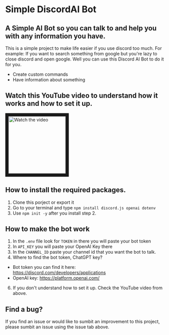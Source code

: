 # Simple DiscordAI Bot


## A Simple AI Bot so you can talk to and help you with any information you have.

This is a simple project to make life easier if you use discord too much. For example: If you want to search something from google but you're lazy to close discord and open google. Well you can use this Discord AI Bot to do it for you.

* Create custom commands
* Have information about something


## Watch this YouTube video to understand how it works and how to set it up.
<a href="https://youtu.be/ZcP_OiW1lRI" target="_blank">
  <img src="https://i.gyazo.com/f9923f7d376b60a4066fbb81bb360f0b.png" alt="Watch the video" wdith="240" height="180" border="10"></a>
  
  ## How to install the required packages.
  
  1. Clone this porject or export it
  2. Go to your terminal and type `npm install discord.js openai dotenv`
  3. Use `npm init -y` after you install step 2.

## How to make the bot work

1. In the `.env` file look for `TOKEN` in there you will paste your bot token
2. In `API_KEY` you will paste your OpenAI Key there
3. In the `CHANNEL_ID` paste your channel id that you want the bot to talk.
4. Where to find the bot token, ChatGPT key?
* Bot token you can find it here: https://discord.com/developers/applications
* OpenAI key: https://platform.openai.com/
6. If you don't understand how to set it up. Check the YouTube video from above.

## Find a bug?

If you find an issue or would like to sumbit an improvement to this project, please sumbit an issue using the issue tab above.
